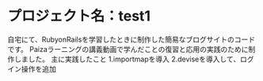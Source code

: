# プロジェクト名：test1
自宅にて、RubyonRailsを学習したときに制作した簡易なブログサイトのコードです。
Paizaラーニングの講義動画で学んだことの復習と応用の実践のために制作しました。
主に実践したこと
          1.importmapを導入
          2.deviseを導入して、ログイン操作を追加
